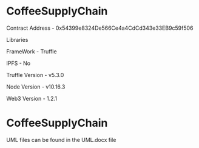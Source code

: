 # CoffeeSupplyChain

Contract Address - 0x54399e8324De566Ce4a4CdCd343e33EB9c59f506

Libraries

FrameWork - Truffle

IPFS - No

Truffle Version - v5.3.0

Node Version - v10.16.3

Web3 Version - 1.2.1

# CoffeeSupplyChain
UML files can be found in the UML.docx file
